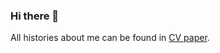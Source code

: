 ### Hi there 👋

All histories about me can be found in [CV paper](https://drive.google.com/file/d/1Up_rQLNEv5OUoiOf5sUem55x4LXOfOUR/view?usp=sharing).